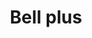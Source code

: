 ---
title: Bell plus
tags: ["bell", "plus", "notification", "add", "include", "alert"]
icon: bell-plus
svg: '<svg xmlns="http://www.w3.org/2000/svg" width="24" height="24" fill="none" viewBox="0 0 24 24" stroke-width="1.5" stroke-linecap="round" stroke-linejoin="round" stroke="currentColor"><path d="M9.5 10h5M12 7.5v5m3.019 4.5h-6.04m6.04 0h3.614c1.876 0 1.559-1.86.61-2.804C15.825 10.801 20.68 3 11.999 3s-3.825 7.8-7.243 11.196c-.913.908-1.302 2.804.61 2.804H8.98m6.039 0c0 1.925-.648 4-3.02 4s-3.02-2.075-3.02-4"/></svg>'
---